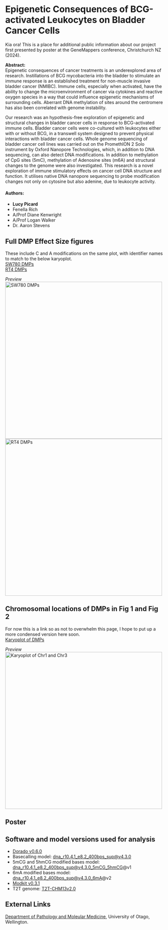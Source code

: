 # Epigenetic Consequences of BCG-activated Leukocytes on Bladder Cancer Cells

Kia ora!
This is a place for additional public information about our project first presented by poster at the GeneMappers conference, Christchurch NZ (2024).

**Abstract:**  
Epigenetic consequences of cancer treatments is an underexplored area of research. Instillations of BCG mycobacteria into the bladder to stimulate an immune response is an established treatment for non-muscle invasive bladder cancer (NMIBC). Immune cells, especially when activated, have the ability to change the microenvironment of cancer via cytokines and reactive oxygen species in a way that could influence epigenetic mechanisms of surrounding cells. Aberrant DNA methylation of sites around the centromere has also been correlated with genome instability.

Our research was an hypothesis-free exploration of epigenetic and structural changes in bladder cancer cells in response to BCG-activated immune cells. Bladder cancer cells were co-cultured with leukocytes either with or without BCG, in a transwell system designed to prevent physical interactions with bladder cancer cells. Whole genome sequencing of bladder cancer cell lines was carried out on the PromethION 2 Solo instrument by Oxford Nanopore Technologies, which, in addition to DNA sequencing, can also detect DNA modifications. In addition to methylation of CpG sites (5mC), methylation of Adenosine sites (m6A) and structural changes to the genome were also investigated.
This research is a novel exploration of immune stimulatory effects on cancer cell DNA structure and function. It utilises native DNA nanopore sequencing to probe modification changes not only on cytosine but also adenine, due to leukocyte activity.

#### Authors:  
* **Lucy Picard**
* Fenella Rich
* A/Prof Diane Kenwright
* A/Prof Logan Walker
* Dr. Aaron Stevens

## Full DMP Effect Size figures 
These include C and A modifications on the same plot, with identifier names to match to the below karyoplot.  
[SW780 DMPs](SW780_effect_size.png)  
[RT4 DMPs](RT4_effect_size.png)  

*Preview*  
<img src="https://github.com/user-attachments/assets/78eba663-91ca-4fc9-bb21-a35e22f44562" alt="SW780 DMPs" width="500"/>  
<img src="https://github.com/user-attachments/assets/aca92c2f-cc82-4378-a4cb-a3ad68291bde" alt="RT4 DMPs" width="500"/>

## Chromosomal locations of DMPs in Fig 1 and Fig 2
For now this is a link so as not to overwhelm this page, I hope to put up a more condensed version here soon.  
[Karyoplot of DMPs](BEBIC_karyoplot_DMP_coverage.png)  

*Preview*  
<img src="https://github.com/user-attachments/assets/d8426bde-5e18-44f9-96f4-69357dfb1e7e" alt="Karyoplot of Chr1 and Chr3" width="500"/>

## Poster


## Software and model versions used for analysis
* [Dorado v0.6.0](https://github.com/nanoporetech/dorado)
* Basecalling model: dna_r10.4.1_e8.2_400bps_sup@v4.3.0
* 5mCG and 5hmCG modified bases model: dna_r10.4.1_e8.2_400bps_sup@v4.3.0_5mCG_5hmCG@v1
* 6mA modified bases model: dna_r10.4.1_e8.2_400bps_sup@v4.3.0_6mA@v2
* [Modkit v0.3.1](https://github.com/nanoporetech/modkit)
* T2T genome: [T2T-CHM13v2.0](https://github.com/marbl/CHM13?tab=readme-ov-file#t2t-chm13v20-t2t-chm13y)

## External Links
[Department of Pathology and Moleular Medicine](https://www.otago.ac.nz/wellington/departments/pathologymolecularmedicine), University of Otago, Wellington.
